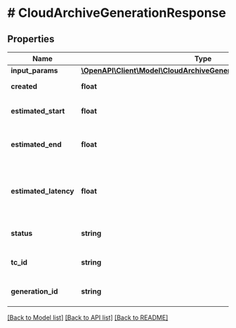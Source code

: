 # # CloudArchiveGenerationResponse

## Properties

Name | Type | Description | Notes
------------ | ------------- | ------------- | -------------
**input_params** | [**\OpenAPI\Client\Model\CloudArchiveGenerationResponseInputParams**](CloudArchiveGenerationResponseInputParams.md) |  | [optional]
**created** | **float** | Timestamp of the job creation. | [optional]
**estimated_start** | **float** | Estimation of when the job will start processing. | [optional]
**estimated_end** | **float** | Estimation of when the job will approximately be finished. | [optional]
**estimated_latency** | **float** | Recommendation of when to first poll the corresponding status endpoint in milliseconds. | [optional]
**status** | **string** | The status of the asynchronous job. | [optional]
**tc_id** | **string** | Unique identifier of the Target Collection. | [optional]
**generation_id** | **string** | The asynchronous job id. | [optional]

[[Back to Model list]](../../README.md#models) [[Back to API list]](../../README.md#endpoints) [[Back to README]](../../README.md)
